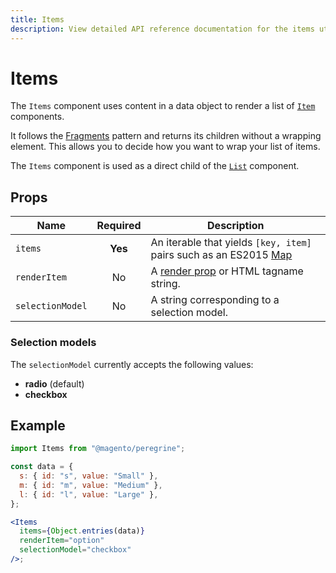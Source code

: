 ```yaml
---
title: Items
description: View detailed API reference documentation for the items utility in the Peregrine package of the PWA Studio framework.
---
```


# Items

The `Items` component uses content in a data object to render a list of [`Item`][] components.

[`item`]: /api/peregrine/components-and-utilities/Item/

It follows the [Fragments][] pattern and returns its children without a wrapping element.
This allows you to decide how you want to wrap your list of items.

[fragments]: https://reactjs.org/docs/fragments.html

The `Items` component is used as a direct child of the [`List`][] component.

[`list`]: /api/peregrine/components-and-utilities/List/

## Props

| Name             | Required | Description                                                           |
| ---------------- | :------: | --------------------------------------------------------------------- |
| `items`          | **Yes**  | An iterable that yields `[key, item]` pairs such as an ES2015 [Map][] |
| `renderItem`     |    No    | A [render prop][] or HTML tagname string.                             |
| `selectionModel` |    No    | A string corresponding to a selection model.                          |

[map]: https://developer.mozilla.org/en-US/docs/Web/JavaScript/Reference/Global_Objects/Map
[render prop]: https://reactjs.org/docs/render-props.html

### Selection models

The `selectionModel` currently accepts the following values:

- **radio** (default)
- **checkbox**

## Example

```jsx
import Items from "@magento/peregrine";

const data = {
  s: { id: "s", value: "Small" },
  m: { id: "m", value: "Medium" },
  l: { id: "l", value: "Large" },
};

<Items
  items={Object.entries(data)}
  renderItem="option"
  selectionModel="checkbox"
/>;
```
